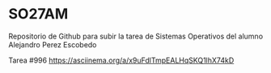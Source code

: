 # SO27AM
Repositorio de Github para subir la tarea de Sistemas Operativos del alumno Alejandro Perez Escobedo

Tarea #996
https://asciinema.org/a/x9uFdlTmpEALHqSKQ1lhX74kD

